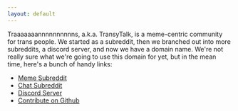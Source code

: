 ```yaml
---
layout: default
---
```


Traaaaaaannnnnnnnnns, a.k.a. TransyTalk, is a meme-centric community for trans people. We started as a subreddit, then we branched out into more subreddits, a discord server, and now we have a domain name. We're not really sure what we're going to use this domain for yet, but in the mean time, here's a bunch of handy links:

- [Meme Subreddit](https://www.reddit.com/r/traaaaaaannnnnnnnnns "Where it all began")
- [Chat Subreddit](https://www.reddit.com/r/TransyTalk "Talking about transy shit")
- [Discord Server](https://discord.gg/6Akr65p "Information overload")
- [Contribute on Github](https://www.github.com/rosalinekarr/traaaaaaannnnnnnnnns "Pls help")

